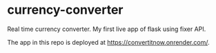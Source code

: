 # currency-converter
Real time currency converter.
My first live app of flask using fixer API.

The app in this repo is deployed at https://convertitnow.onrender.com/.
